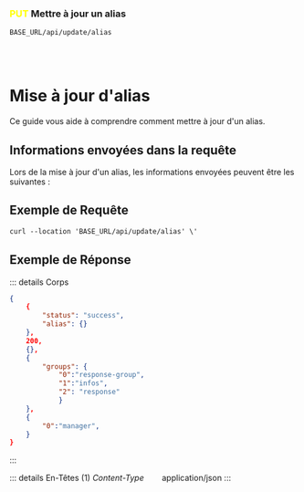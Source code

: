 ### <span style="color:yellow">PUT</span> Mettre à jour un alias

````
BASE_URL/api/update/alias
````

<br/> <br/> 

# Mise à jour d'alias
Ce guide vous aide à comprendre comment mettre à jour d'un alias.


## Informations envoyées dans la requête

Lors de la mise à jour d'un alias, les informations envoyées peuvent être les suivantes :


## Exemple de Requête

```txt
curl --location 'BASE_URL/api/update/alias' \'

```


## Exemple de Réponse

::: details Corps  

```json
{
    {
        "status": "success",
        "alias": {}
    },
    200,
    {},
    {
        "groups": {
            "0":"response-group", 
            "1":"infos",
            "2": "response"
            }
    },
    {
        "0":"manager", 
    }
}
```
:::


::: details En-Têtes (1)
 *Content-Type*    &nbsp;&nbsp;&nbsp;&nbsp;&nbsp;&nbsp;     application/json
:::
